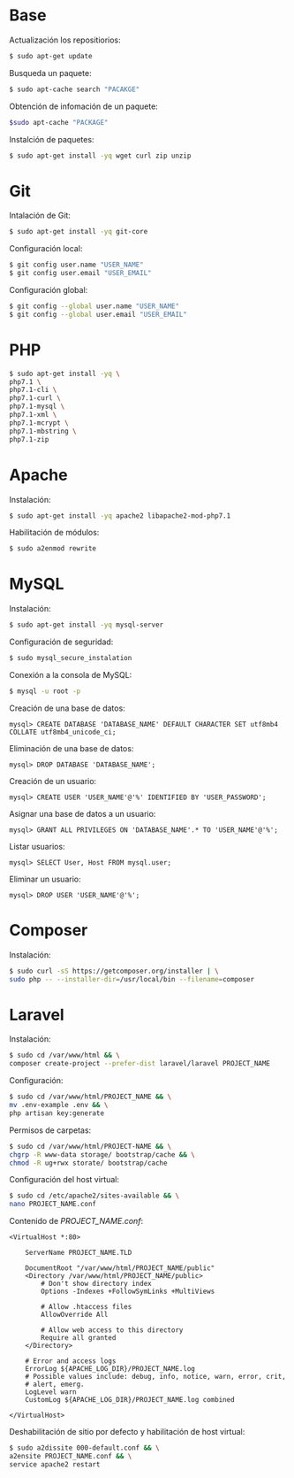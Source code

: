 # Base

Actualización los repositiorios:

```bash
$ sudo apt-get update
```
Busqueda un paquete:

```bash
$ sudo apt-cache search "PACAKGE"
```

Obtención de infomación de un paquete:

```bash
$sudo apt-cache "PACKAGE"
```

Instalción de paquetes:

```bash
$ sudo apt-get install -yq wget curl zip unzip
```

# Git

Intalación de Git:

```bash
$ sudo apt-get install -yq git-core
```

Configuración local:

```bash
$ git config user.name "USER_NAME"
$ git config user.email "USER_EMAIL"
```

Configuración global:

```bash
$ git config --global user.name "USER_NAME"
$ git config --global user.email "USER_EMAIL"
```

# PHP

```bash
$ sudo apt-get install -yq \
php7.1 \
php7.1-cli \
php7.1-curl \
php7.1-mysql \
php7.1-xml \
php7.1-mcrypt \
php7.1-mbstring \
php7.1-zip
```

# Apache

Instalación:

```bash
$ sudo apt-get install -yq apache2 libapache2-mod-php7.1
```

Habilitación de módulos:

```bash
$ sudo a2enmod rewrite
```

# MySQL

Instalación:

```bash
$ sudo apt-get install -yq mysql-server
```

Configuración de seguridad:

```bash
$ sudo mysql_secure_instalation
```

Conexión a la consola de MySQL:

```bash
$ mysql -u root -p
```

Creación de una base de datos:

```mysql
mysql> CREATE DATABASE 'DATABASE_NAME' DEFAULT CHARACTER SET utf8mb4 COLLATE utf8mb4_unicode_ci;
```

Eliminación de una base de datos:

```mysql
mysql> DROP DATABASE 'DATABASE_NAME';
```

Creación de un usuario:

```mysql
mysql> CREATE USER 'USER_NAME'@'%' IDENTIFIED BY 'USER_PASSWORD';
```

Asignar una base de datos a un usuario:

```mysql
mysql> GRANT ALL PRIVILEGES ON 'DATABASE_NAME'.* TO 'USER_NAME'@'%';
```

Listar usuarios:

```mysql
mysql> SELECT User, Host FROM mysql.user;
```

Eliminar un usuario:

```mysql
mysql> DROP USER 'USER_NAME'@'%';
```

# Composer

Instalación:

```bash
$ sudo curl -sS https://getcomposer.org/installer | \
sudo php -- --installer-dir=/usr/local/bin --filename=composer
```

# Laravel

Instalación:

```bash
$ sudo cd /var/www/html && \
composer create-project --prefer-dist laravel/laravel PROJECT_NAME
```

Configuración:

```bash
$ sudo cd /var/www/html/PROJECT_NAME && \
mv .env-example .env && \
php artisan key:generate
```

Permisos de carpetas:

```bash
$ sudo cd /var/www/html/PROJECT-NAME && \
chgrp -R www-data storage/ bootstrap/cache && \
chmod -R ug+rwx storate/ bootstrap/cache
```

Configuración del host virtual:

```bash
$ sudo cd /etc/apache2/sites-available && \
nano PROJECT_NAME.conf
```
Contenido de _PROJECT_NAME.conf_:

```
<VirtualHost *:80>
	
    ServerName PROJECT_NAME.TLD

    DocumentRoot "/var/www/html/PROJECT_NAME/public"
    <Directory /var/www/html/PROJECT_NAME/public>
        # Don't show directory index
        Options -Indexes +FollowSymLinks +MultiViews

        # Allow .htaccess files
        AllowOverride All

        # Allow web access to this directory
        Require all granted
    </Directory>

    # Error and access logs
    ErrorLog ${APACHE_LOG_DIR}/PROJECT_NAME.log
    # Possible values include: debug, info, notice, warn, error, crit,
    # alert, emerg.
    LogLevel warn
    CustomLog ${APACHE_LOG_DIR}/PROJECT_NAME.log combined

</VirtualHost>
```

Deshabilitación de sitio por defecto y habilitación de host virtual:

```bash
$ sudo a2dissite 000-default.conf && \
a2ensite PROJECT_NAME.conf && \
service apache2 restart
```